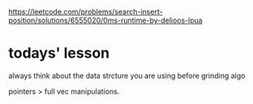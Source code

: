 https://leetcode.com/problems/search-insert-position/solutions/6555020/0ms-runtime-by-delioos-lpua


# todays' lesson
always think about the data strcture you are using before grinding algo 

pointers > full vec manipulations.